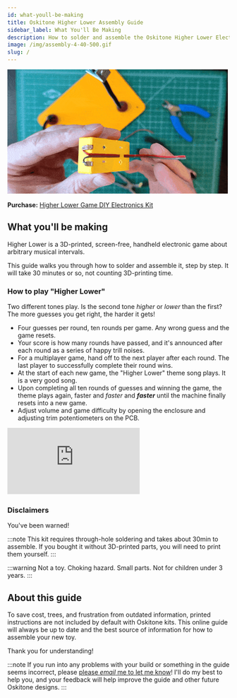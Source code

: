 ```yaml
---
id: what-youll-be-making
title: Oskitone Higher Lower Assembly Guide
sidebar_label: What You'll Be Making
description: How to solder and assemble the Oskitone Higher Lower Electronics Kit
image: /img/assembly-4-40-500.gif
slug: /
---
```


![Higher Lower assembly](/img/assembly-4-40-500.gif)

**Purchase:** [Higher Lower Game DIY Electronics Kit](https://www.oskitone.com/product/higher-lower-game-diy-electronics-kit)

## What you'll be making

Higher Lower is a 3D-printed, screen-free, handheld electronic game about arbitrary musical intervals.

This guide walks you through how to solder and assemble it, step by step. It will take 30 minutes or so, not counting 3D-printing time.

<!-- TODO: blog link -->

### How to play "Higher Lower"

Two different tones play. Is the second tone _higher_ or _lower_ than the first? The more guesses you get right, the harder it gets!

- Four guesses per round, ten rounds per game. Any wrong guess and the game resets.
- Your score is how many rounds have passed, and it's announced after each round as a series of happy trill noises.
- For a multiplayer game, hand off to the next player after each round. The last player to successfully complete their round wins.
- At the start of each new game, the "Higher Lower" theme song plays. It is a very good song.
- Upon completing all ten rounds of guesses and winning the game, the theme plays again, faster and _faster_ and **_faster_** until the machine finally resets into a new game.
- Adjust volume and game difficulty by opening the enclosure and adjusting trim potentiometers on the PCB.

<div style={{padding:"56.25% 0 0 0",position:"relative"}}><iframe src="https://player.vimeo.com/video/1075918437?badge=0&amp;autopause=0&amp;player_id=0&amp;app_id=58479" frameborder="0" style={{position:"absolute",top:0,left:0,width:"100%",height:"100%"}} allow="autoplay; fullscreen; picture-in-picture; clipboard-write; encrypted-media"  title="Higher Lower game demo"></iframe></div><script src="https://player.vimeo.com/api/player.js"></script>

### Disclaimers

You've been warned!

:::note
This kit requires through-hole soldering and takes about 30min to assemble. If you bought it without 3D-printed parts, you will need to print them yourself.
:::

:::warning
Not a toy. Choking hazard. Small parts. Not for children under 3 years.
:::

## About this guide

To save cost, trees, and frustration from outdated information, printed instructions are not included by default with Oskitone kits. This online guide will always be up to date and the best source of information for how to assemble your new toy.

Thank you for understanding!

:::note
If you run into any problems with your build or something in the guide seems incorrect, please [please _email_ me to let me know](https://www.oskitone.com/contact)! I'll do my best to help you, and your feedback will help improve the guide and other future Oskitone designs.
:::
